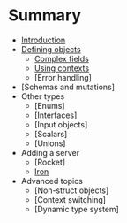 # Summary

* [Introduction](README.md)
* [Defining objects](defining_objects.md)
  * [Complex fields](complex_fields.md)
  * [Using contexts](using_contexts.md)
  * [Error handling]
* [Schemas and mutations]
* Other types
  * [Enums]
  * [Interfaces]
  * [Input objects]
  * [Scalars]
  * [Unions]
* Adding a server
  * [Rocket]
  * [Iron](iron.md)
* Advanced topics
  * [Non-struct objects]
  * [Context switching]
  * [Dynamic type system]
